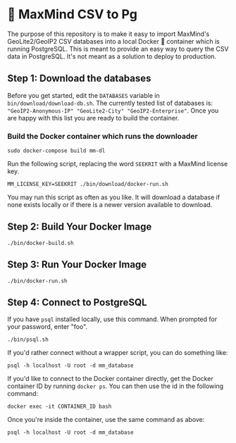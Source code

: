 # 🔎 MaxMind CSV to Pg

The purpose of this repository is to make it easy to import MaxMind's
GeoLite2/GeoIP2 CSV databases into a local Docker 🐳 container which is running
PostgreSQL. This is meant to provide an easy way to query the CSV data in
PostgreSQL. It's not meant as a solution to deploy to production.

## Step 1: Download the databases

Before you get started, edit the `DATABASES` variable in
`bin/download/download-db.sh`. The currently tested list of databases is:
`"GeoIP2-Anonymous-IP" "GeoLite2-City" "GeoIP2-Enterprise"`. Once you are happy
with this list you are ready to build the container.

### Build the Docker container which runs the downloader

```text
sudo docker-compose build mm-dl
```

Run the following script, replacing the word `SEEKRIT` with a MaxMind license
key.

```text
MM_LICENSE_KEY=SEEKRIT ./bin/download/docker-run.sh
```

You may run this script as often as you like. It will download a database if
none exists locally or if there is a newer version available to download.

## Step 2: Build Your Docker Image

```text
./bin/docker-build.sh
```

## Step 3: Run Your Docker Image

```text
./bin/docker-run.sh
```

## Step 4: Connect to PostgreSQL

If you have `psql` installed locally, use this command. When prompted for your password, enter "foo".

```text
./bin/psql.sh
```

If you'd rather connect without a wrapper script, you can do something like:


```text
psql -h localhost -U root -d mm_database
```

If you'd like to connect to the Docker container directly, get the Docker
container ID by running `docker ps`. You can then use the id in the following
command:

```text
docker exec -it CONTAINER_ID bash
```

Once you're inside the container, use the same command as above:

```text
psql -h localhost -U root -d mm_database
```
